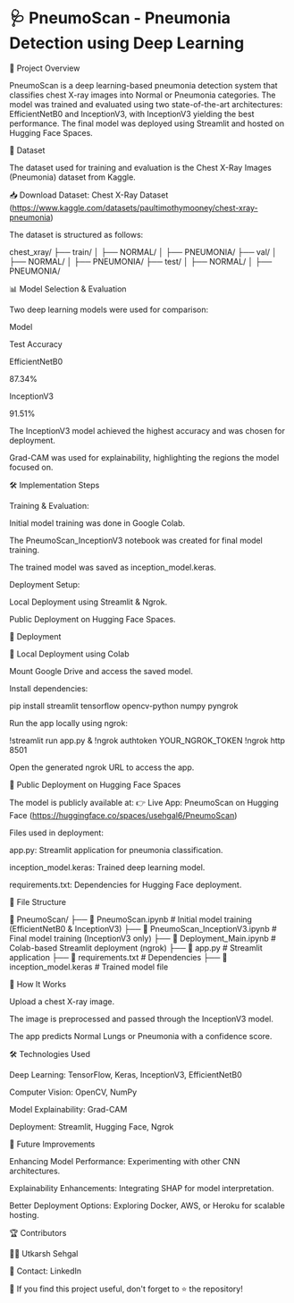 # 🩺 PneumoScan - Pneumonia Detection using Deep Learning

📌 Project Overview

PneumoScan is a deep learning-based pneumonia detection system that classifies chest X-ray images into Normal or Pneumonia categories. The model was trained and evaluated using two state-of-the-art architectures: EfficientNetB0 and InceptionV3, with InceptionV3 yielding the best performance. The final model was deployed using Streamlit and hosted on Hugging Face Spaces.

📂 Dataset

The dataset used for training and evaluation is the Chest X-Ray Images (Pneumonia) dataset from Kaggle.

📥 Download Dataset: Chest X-Ray Dataset (https://www.kaggle.com/datasets/paultimothymooney/chest-xray-pneumonia)

The dataset is structured as follows:

chest_xray/
├── train/
│   ├── NORMAL/
│   ├── PNEUMONIA/
├── val/
│   ├── NORMAL/
│   ├── PNEUMONIA/
├── test/
│   ├── NORMAL/
│   ├── PNEUMONIA/

📊 Model Selection & Evaluation

Two deep learning models were used for comparison:

Model

Test Accuracy

EfficientNetB0

87.34%

InceptionV3

91.51%

The InceptionV3 model achieved the highest accuracy and was chosen for deployment.

Grad-CAM was used for explainability, highlighting the regions the model focused on.

🛠️ Implementation Steps

Training & Evaluation:

Initial model training was done in Google Colab.

The PneumoScan_InceptionV3 notebook was created for final model training.

The trained model was saved as inception_model.keras.

Deployment Setup:

Local Deployment using Streamlit & Ngrok.

Public Deployment on Hugging Face Spaces.

🚀 Deployment

🔹 Local Deployment using Colab

Mount Google Drive and access the saved model.

Install dependencies:

pip install streamlit tensorflow opencv-python numpy pyngrok

Run the app locally using ngrok:

!streamlit run app.py &
!ngrok authtoken YOUR_NGROK_TOKEN
!ngrok http 8501

Open the generated ngrok URL to access the app.

🔹 Public Deployment on Hugging Face Spaces

The model is publicly available at: 👉 Live App: PneumoScan on Hugging Face (https://huggingface.co/spaces/usehgal6/PneumoScan)

Files used in deployment:

app.py: Streamlit application for pneumonia classification.

inception_model.keras: Trained deep learning model.

requirements.txt: Dependencies for Hugging Face deployment.

📜 File Structure

📂 PneumoScan/
├── 📄 PneumoScan.ipynb           # Initial model training (EfficientNetB0 & InceptionV3)
├── 📄 PneumoScan_InceptionV3.ipynb  # Final model training (InceptionV3 only)
├── 📄 Deployment_Main.ipynb      # Colab-based Streamlit deployment (ngrok)
├── 📄 app.py                     # Streamlit application
├── 📄 requirements.txt            # Dependencies
├── 📄 inception_model.keras       # Trained model file

📌 How It Works

Upload a chest X-ray image.

The image is preprocessed and passed through the InceptionV3 model.

The app predicts Normal Lungs or Pneumonia with a confidence score.

🛠️ Technologies Used

Deep Learning: TensorFlow, Keras, InceptionV3, EfficientNetB0

Computer Vision: OpenCV, NumPy

Model Explainability: Grad-CAM

Deployment: Streamlit, Hugging Face, Ngrok

📌 Future Improvements

Enhancing Model Performance: Experimenting with other CNN architectures.

Explainability Enhancements: Integrating SHAP for model interpretation.

Better Deployment Options: Exploring Docker, AWS, or Heroku for scalable hosting.

🏆 Contributors

👨‍💻 Utkarsh Sehgal

📧 Contact: LinkedIn

📢 If you find this project useful, don't forget to ⭐ the repository!

